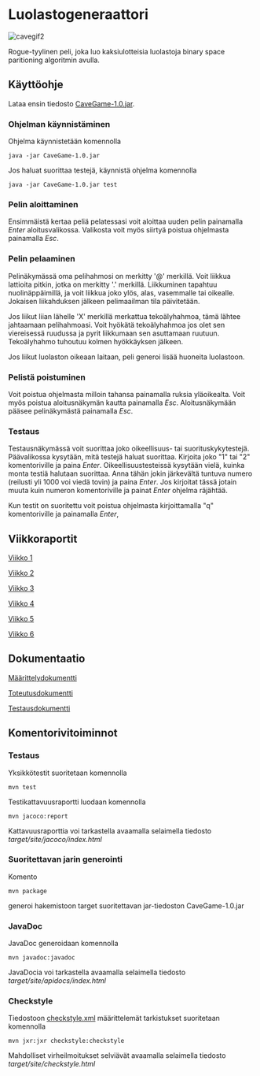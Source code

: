 # Luolastogeneraattori

![cavegif2](https://user-images.githubusercontent.com/70325495/120907052-17e8dc80-c667-11eb-98f6-cfbfb8354cdf.gif)

Rogue-tyylinen peli, joka luo kaksiulotteisia luolastoja binary space paritioning algoritmin avulla.

## Käyttöohje

Lataa ensin tiedosto [CaveGame-1.0.jar](https://github.com/rajanssi/Luolastogeneraattori/releases/tag/1). 

### Ohjelman käynnistäminen

Ohjelma käynnistetään komennolla 

```
java -jar CaveGame-1.0.jar
```

Jos haluat suorittaa testejä, käynnistä ohjelma komennolla 

```
java -jar CaveGame-1.0.jar test
```

### Pelin aloittaminen

Ensimmäistä kertaa peliä pelatessasi voit aloittaa uuden pelin painamalla *Enter* aloitusvalikossa. Valikosta voit myös siirtyä poistua ohjelmasta painamalla *Esc*.

### Pelin pelaaminen

Pelinäkymässä oma pelihahmosi on merkitty '@' merkillä. Voit liikkua lattioita pitkin, jotka on merkitty '.' merkillä. Liikkuminen tapahtuu nuolinäppäimillä, ja voit liikkua joko ylös, alas, vasemmalle tai oikealle. Jokaisen liikahduksen jälkeen pelimaailman tila päivitetään. 

Jos liikut liian lähelle 'X' merkillä merkattua tekoälyhahmoa, tämä lähtee jahtaamaan pelihahmoasi. Voit hyökätä tekoälyhahmoa jos olet sen viereisessä ruudussa ja pyrit liikkumaan sen asuttamaan ruutuun. Tekoälyhahmo tuhoutuu kolmen hyökkäyksen jälkeen. 

Jos liikut luolaston oikeaan laitaan, peli generoi lisää huoneita luolastoon. 

### Pelistä poistuminen

Voit poistua ohjelmasta milloin tahansa painamalla ruksia yläoikealta. Voit myös poistua aloitusnäkymän kautta painamalla *Esc*. Aloitusnäkymään pääsee pelinäkymästä painamalla *Esc*.

### Testaus

Testausnäkymässä voit suorittaa joko oikeellisuus- tai suorituskykytestejä. Päävalikossa kysytään, mitä testejä haluat suorittaa. Kirjoita joko "1" tai "2" komentoriville ja paina *Enter*. Oikeellisuustesteissä kysytään vielä, kuinka monta testiä halutaan suorittaa. Anna tähän jokin järkevältä tuntuva numero (reilusti yli 1000 voi viedä tovin) ja paina *Enter*. Jos kirjoitat tässä jotain muuta kuin numeron komentoriville ja painat *Enter* ohjelma räjähtää. 

Kun testit on suoritettu voit poistua ohjelmasta kirjoittamalla "q" komentoriville ja painamalla *Enter*,


## Viikkoraportit

[Viikko 1](https://github.com/rajanssi/Luolastogeneraattori/blob/main/dokumentaatio/viikoraportit/viikkoraportti1.md)

[Viikko 2](https://github.com/rajanssi/Luolastogeneraattori/blob/main/dokumentaatio/viikoraportit/viikkoraportti2.md)

[Viikko 3](https://github.com/rajanssi/Luolastogeneraattori/blob/main/dokumentaatio/viikoraportit/viikkoraportti3.md)

[Viikko 4](https://github.com/rajanssi/Luolastogeneraattori/blob/main/dokumentaatio/viikoraportit/viikkoraportti4.md)

[Viikko 5](https://github.com/rajanssi/Luolastogeneraattori/blob/main/dokumentaatio/viikoraportit/viikkoraportti5.md)

[Viikko 6](https://github.com/rajanssi/Luolastogeneraattori/blob/main/dokumentaatio/viikoraportit/viikkoraportti6.md)

## Dokumentaatio

[Määrittelydokumentti](https://github.com/rajanssi/Luolastogeneraattori/blob/main/dokumentaatio/maarittelydokumentti.md)

[Toteutusdokumentti](https://github.com/rajanssi/Luolastogeneraattori/blob/main/dokumentaatio/toteutusdokumentti.md)

[Testausdokumentti](https://github.com/rajanssi/Luolastogeneraattori/blob/main/dokumentaatio/testausdokumentti.md)

## Komentorivitoiminnot

### Testaus

Yksikkötestit suoritetaan komennolla

```
mvn test
```

Testikattavuusraportti luodaan komennolla

```
mvn jacoco:report
```

Kattavuusraporttia voi tarkastella avaamalla selaimella tiedosto _target/site/jacoco/index.html_

### Suoritettavan jarin generointi

Komento

```
mvn package
```

generoi hakemistoon target suoritettavan jar-tiedoston CaveGame-1.0.jar

### JavaDoc

JavaDoc generoidaan komennolla

```
mvn javadoc:javadoc
```

JavaDocia voi tarkastella avaamalla selaimella tiedosto _target/site/apidocs/index.html_

### Checkstyle

Tiedostoon [checkstyle.xml](https://github.com/rajanssi/Luolastogeneraattori/blob/main/checkstyle.xml) määrittelemät tarkistukset suoritetaan komennolla

```
mvn jxr:jxr checkstyle:checkstyle
```

Mahdolliset virheilmoitukset selviävät avaamalla selaimella tiedosto _target/site/checkstyle.html_
